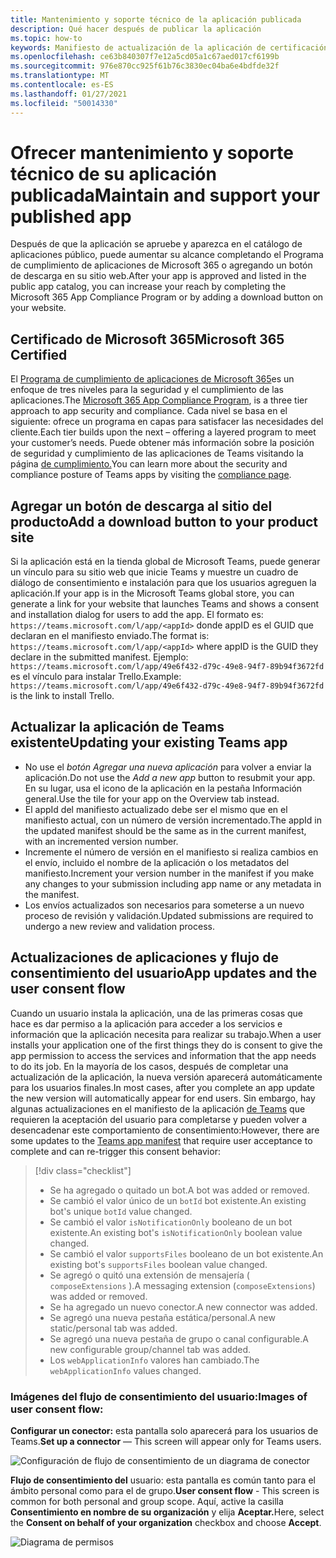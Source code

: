 ```yaml
---
title: Mantenimiento y soporte técnico de la aplicación publicada
description: Qué hacer después de publicar la aplicación
ms.topic: how-to
keywords: Manifiesto de actualización de la aplicación de certificación de actualización posterior a la publicación de teams
ms.openlocfilehash: ce63b840307f7e12a5cd05a1c67aed017cf6199b
ms.sourcegitcommit: 976e870cc925f61b76c3830ec04ba6e4bdfde32f
ms.translationtype: MT
ms.contentlocale: es-ES
ms.lasthandoff: 01/27/2021
ms.locfileid: "50014330"
---
```

# <a name="maintain-and-support-your-published-app"></a><span data-ttu-id="f9bae-104">Ofrecer mantenimiento y soporte técnico de su aplicación publicada</span><span class="sxs-lookup"><span data-stu-id="f9bae-104">Maintain and support your published app</span></span> 

<span data-ttu-id="f9bae-105">Después de que la aplicación se apruebe y aparezca en el catálogo de aplicaciones público, puede aumentar su alcance completando el Programa de cumplimiento de aplicaciones de Microsoft 365 o agregando un botón de descarga en su sitio web.</span><span class="sxs-lookup"><span data-stu-id="f9bae-105">After your app is approved and listed in the public app catalog, you can increase your reach by completing the Microsoft 365 App Compliance Program or by adding a download button on your website.</span></span>

## <a name="microsoft-365-certified"></a><span data-ttu-id="f9bae-106">Certificado de Microsoft 365</span><span class="sxs-lookup"><span data-stu-id="f9bae-106">Microsoft 365 Certified</span></span>

<span data-ttu-id="f9bae-107">El [Programa de cumplimiento de aplicaciones de Microsoft 365](./application-certification.md)es un enfoque de tres niveles para la seguridad y el cumplimiento de las aplicaciones.</span><span class="sxs-lookup"><span data-stu-id="f9bae-107">The [Microsoft 365 App Compliance Program](./application-certification.md), is a three tier approach to app security and compliance.</span></span> <span data-ttu-id="f9bae-108">Cada nivel se basa en el siguiente: ofrece un programa en capas para satisfacer las necesidades del cliente.</span><span class="sxs-lookup"><span data-stu-id="f9bae-108">Each tier builds upon the next – offering a layered program to meet your customer’s needs.</span></span> <span data-ttu-id="f9bae-109">Puede obtener más información sobre la posición de seguridad y cumplimiento de las aplicaciones de Teams visitando la página [de cumplimiento.](https://docs.microsoft.com/microsoft-365-app-certification/teams/teams-apps)</span><span class="sxs-lookup"><span data-stu-id="f9bae-109">You can learn more about the security and compliance posture of Teams apps by visiting the [compliance page](https://docs.microsoft.com/microsoft-365-app-certification/teams/teams-apps).</span></span>

## <a name="add-a-download-button-to-your-product-site"></a><span data-ttu-id="f9bae-110">Agregar un botón de descarga al sitio del producto</span><span class="sxs-lookup"><span data-stu-id="f9bae-110">Add a download button to your product site</span></span>

<span data-ttu-id="f9bae-111">Si la aplicación está en la tienda global de Microsoft Teams, puede generar un vínculo para su sitio web que inicie Teams y muestre un cuadro de diálogo de consentimiento e instalación para que los usuarios agreguen la aplicación.</span><span class="sxs-lookup"><span data-stu-id="f9bae-111">If your app is in the Microsoft Teams global store, you can generate a link for your website that launches Teams and shows a consent and installation dialog for users to add the app.</span></span>
<span data-ttu-id="f9bae-112">El formato es:  `https://teams.microsoft.com/l/app/<appId>` donde appID es el GUID que declaran en el manifiesto enviado.</span><span class="sxs-lookup"><span data-stu-id="f9bae-112">The format is:  `https://teams.microsoft.com/l/app/<appId>` where appID is the GUID they declare in the submitted manifest.</span></span>
<span data-ttu-id="f9bae-113">Ejemplo: `https://teams.microsoft.com/l/app/49e6f432-d79c-49e8-94f7-89b94f3672fd` es el vínculo para instalar Trello.</span><span class="sxs-lookup"><span data-stu-id="f9bae-113">Example: `https://teams.microsoft.com/l/app/49e6f432-d79c-49e8-94f7-89b94f3672fd` is the link to install Trello.</span></span>

## <a name="updating-your-existing-teams-app"></a><span data-ttu-id="f9bae-114">Actualizar la aplicación de Teams existente</span><span class="sxs-lookup"><span data-stu-id="f9bae-114">Updating your existing Teams app</span></span>

* <span data-ttu-id="f9bae-115">No use el *botón Agregar una nueva aplicación* para volver a enviar la aplicación.</span><span class="sxs-lookup"><span data-stu-id="f9bae-115">Do not use the *Add a new app* button to resubmit your app.</span></span> <span data-ttu-id="f9bae-116">En su lugar, usa el icono de la aplicación en la pestaña Información general.</span><span class="sxs-lookup"><span data-stu-id="f9bae-116">Use the tile for your app on the Overview tab instead.</span></span>
* <span data-ttu-id="f9bae-117">El appId del manifiesto actualizado debe ser el mismo que en el manifiesto actual, con un número de versión incrementado.</span><span class="sxs-lookup"><span data-stu-id="f9bae-117">The appId in the updated manifest should be the same as in the current manifest, with an incremented version number.</span></span>
* <span data-ttu-id="f9bae-118">Incremente el número de versión en el manifiesto si realiza cambios en el envío, incluido el nombre de la aplicación o los metadatos del manifiesto.</span><span class="sxs-lookup"><span data-stu-id="f9bae-118">Increment your version number in the manifest if you make any changes to your submission including app name or any metadata in the manifest.</span></span>
* <span data-ttu-id="f9bae-119">Los envíos actualizados son necesarios para someterse a un nuevo proceso de revisión y validación.</span><span class="sxs-lookup"><span data-stu-id="f9bae-119">Updated submissions are required to undergo a new review and validation process.</span></span>

## <a name="app-updates-and-the-user-consent-flow"></a><span data-ttu-id="f9bae-120">Actualizaciones de aplicaciones y flujo de consentimiento del usuario</span><span class="sxs-lookup"><span data-stu-id="f9bae-120">App updates and the user consent flow</span></span>

<span data-ttu-id="f9bae-121">Cuando un usuario instala la aplicación, una de las primeras cosas que hace es dar permiso a la aplicación para acceder a los servicios e información que la aplicación necesita para realizar su trabajo.</span><span class="sxs-lookup"><span data-stu-id="f9bae-121">When a user installs your application one of the first things they do is consent to give the app permission to access the services and information that the app needs to do its job.</span></span> <span data-ttu-id="f9bae-122">En la mayoría de los casos, después de completar una actualización de la aplicación, la nueva versión aparecerá automáticamente para los usuarios finales.</span><span class="sxs-lookup"><span data-stu-id="f9bae-122">In most cases, after you complete an app update the new version will automatically appear for end users.</span></span> <span data-ttu-id="f9bae-123">Sin embargo, hay algunas actualizaciones en el manifiesto de la aplicación [de Teams](../../../../resources/schema/manifest-schema.md) que requieren la aceptación del usuario para completarse y pueden volver a desencadenar este comportamiento de consentimiento:</span><span class="sxs-lookup"><span data-stu-id="f9bae-123">However, there are some updates to the [Teams app manifest](../../../../resources/schema/manifest-schema.md) that require user acceptance to complete and can re-trigger this consent behavior:</span></span>

 >[!div class="checklist"]
>
> * <span data-ttu-id="f9bae-124">Se ha agregado o quitado un bot.</span><span class="sxs-lookup"><span data-stu-id="f9bae-124">A bot was added or removed.</span></span>
> * <span data-ttu-id="f9bae-125">Se cambió el valor único de un `botId` bot existente.</span><span class="sxs-lookup"><span data-stu-id="f9bae-125">An existing bot's unique `botId` value changed.</span></span>
> * <span data-ttu-id="f9bae-126">Se cambió el valor `isNotificationOnly` booleano de un bot existente.</span><span class="sxs-lookup"><span data-stu-id="f9bae-126">An existing bot's `isNotificationOnly` boolean value changed.</span></span>
> * <span data-ttu-id="f9bae-127">Se cambió el valor `supportsFiles` booleano de un bot existente.</span><span class="sxs-lookup"><span data-stu-id="f9bae-127">An existing bot's `supportsFiles` boolean value changed.</span></span>
> * <span data-ttu-id="f9bae-128">Se agregó o quitó una extensión de mensajería ( `composeExtensions` ).</span><span class="sxs-lookup"><span data-stu-id="f9bae-128">A messaging extension (`composeExtensions`) was added or removed.</span></span>
> * <span data-ttu-id="f9bae-129">Se ha agregado un nuevo conector.</span><span class="sxs-lookup"><span data-stu-id="f9bae-129">A new connector was added.</span></span>
> * <span data-ttu-id="f9bae-130">Se agregó una nueva pestaña estática/personal.</span><span class="sxs-lookup"><span data-stu-id="f9bae-130">A new static/personal tab was added.</span></span>
> * <span data-ttu-id="f9bae-131">Se agregó una nueva pestaña de grupo o canal configurable.</span><span class="sxs-lookup"><span data-stu-id="f9bae-131">A new configurable group/channel tab was added.</span></span>
> * <span data-ttu-id="f9bae-132">Los `webApplicationInfo` valores han cambiado.</span><span class="sxs-lookup"><span data-stu-id="f9bae-132">The `webApplicationInfo` values changed.</span></span>
>

### <a name="images-of-user-consent-flow"></a><span data-ttu-id="f9bae-133">Imágenes del flujo de consentimiento del usuario:</span><span class="sxs-lookup"><span data-stu-id="f9bae-133">Images of user consent flow:</span></span>

<span data-ttu-id="f9bae-134">**Configurar un conector:** esta pantalla solo aparecerá para los usuarios de Teams.</span><span class="sxs-lookup"><span data-stu-id="f9bae-134">**Set up a connector** —  This screen will appear only for Teams users.</span></span>

![Configuración de flujo de consentimiento de un diagrama de conector](../../../../assets/images/connector-teams-consentflow.png)

<span data-ttu-id="f9bae-136">**Flujo de consentimiento del** usuario: esta pantalla es común tanto para el ámbito personal como para el de grupo.</span><span class="sxs-lookup"><span data-stu-id="f9bae-136">**User consent flow** - This screen is common for both personal and group scope.</span></span> <span data-ttu-id="f9bae-137">Aquí, active la casilla **Consentimiento en nombre de su organización** y elija **Aceptar.**</span><span class="sxs-lookup"><span data-stu-id="f9bae-137">Here, select the **Consent on behalf of your organization** checkbox and choose **Accept**.</span></span>

![Diagrama de permisos](../../../../assets/images/user-consent-flow.png)
